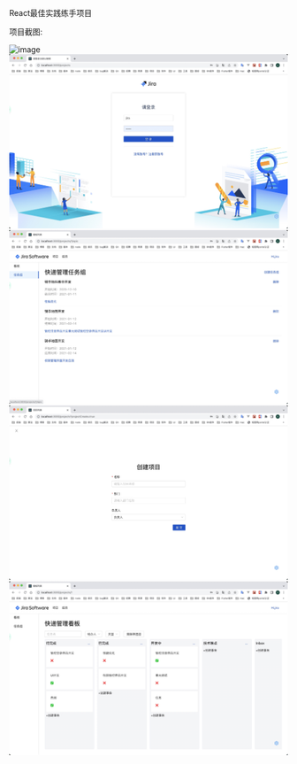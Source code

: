 React最佳实践练手项目

项目截图:
 
![image](https://github.com/niuxiangchen/React-back-client/blob/main/%E8%BF%90%E8%A1%8C%E6%88%AA%E5%9B%BE.jpg)
![image](https://github.com/niuxiangchen/React-Kanban/blob/master/%E7%99%BB%E9%99%86%E9%A1%B5%E9%9D%A2.jpg)
![image](https://github.com/niuxiangchen/React-Kanban/blob/master/%E4%BB%BB%E5%8A%A1%E7%BB%84.jpg)
![image](https://github.com/niuxiangchen/React-Kanban/blob/master/%E5%88%9B%E5%BB%BA%E9%A1%B9%E7%9B%AE.jpg)
![image](https://github.com/niuxiangchen/React-Kanban/blob/master/%E7%9C%8B%E6%9D%BF%E5%88%97%E8%A1%A8.jpg)
